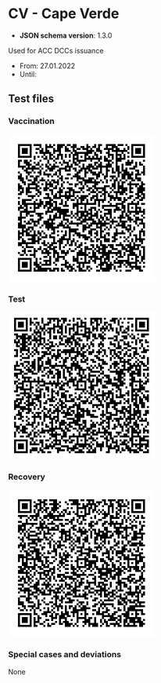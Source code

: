 # CV - Cape Verde

* **JSON schema version**: 1.3.0

Used for ACC DCCs issuance
* From: 27.01.2022
* Until:

## Test files

### Vaccination

![VAC](VAC.png)

### Test

![TEST](TEST.png)

### Recovery

![REC](REC.png)

### Special cases and deviations
None